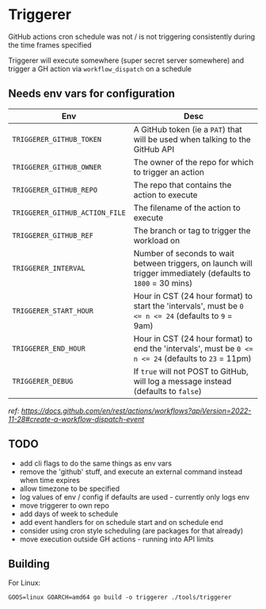 # Triggerer
GitHub actions cron schedule was not / is not triggering consistently during the time frames specified

Triggerer will execute somewhere (super secret server somewhere) and trigger a GH action via `workflow_dispatch` on a schedule

## Needs env vars for configuration

Env | Desc
--- | ---
`TRIGGERER_GITHUB_TOKEN`       | A GitHub token (ie a `PAT`) that will be used when talking to the GitHub API
`TRIGGERER_GITHUB_OWNER`       | The owner of the repo for which to trigger an action
`TRIGGERER_GITHUB_REPO`        | The repo that contains the action to execute
`TRIGGERER_GITHUB_ACTION_FILE` | The filename of the action to execute
`TRIGGERER_GITHUB_REF`         | The branch or tag to trigger the workload on
`TRIGGERER_INTERVAL`           | Number of seconds to wait between triggers, on launch will trigger immediately (defaults to `1800` = 30 mins)
`TRIGGERER_START_HOUR`         | Hour in CST (24 hour format) to start the 'intervals', must be `0 <= n <= 24` (defaults to `9` = 9am)
`TRIGGERER_END_HOUR`           | Hour in CST (24 hour format) to end the 'intervals', must be `0 <= n <= 24` (defaults to `23` = 11pm)
`TRIGGERER_DEBUG`              | If `true` will not POST to GitHub, will log a message instead (defaults to `false`)

_ref: https://docs.github.com/en/rest/actions/workflows?apiVersion=2022-11-28#create-a-workflow-dispatch-event_

## TODO
- add cli flags to do the same things as env vars
- remove the 'github' stuff, and execute an external command instead when time expires
- allow timezone to be specified
- log values of env / config if defaults are used - currently only logs env
- move triggerer to own repo
- add days of week to schedule
- add event handlers for on schedule start and on schedule end
- consider using cron style scheduling (are packages for that already)
- move execution outside GH actions - running into API limits

## Building

For Linux:
```
GOOS=linux GOARCH=amd64 go build -o triggerer ./tools/triggerer
```
